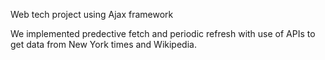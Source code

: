 Web tech project using Ajax framework

  We implemented predective fetch and periodic refresh with use of APIs to get data from New York times and Wikipedia.
